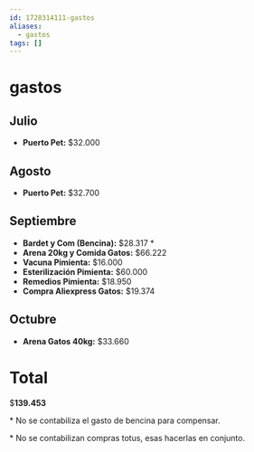 ```yaml
---
id: 1728314111-gastos
aliases:
  - gastos
tags: []
---
```


# gastos

## Julio

- **Puerto Pet:** $32.000

## Agosto

- **Puerto Pet:** $32.700

## Septiembre

- **Bardet y Com (Bencina):** $28.317 \*
- **Arena 20kg y Comida Gatos:** $66.222
- **Vacuna Pimienta:** $16.000
- **Esterilización Pimienta:** $60.000
- **Remedios Pimienta:** $18.950
- **Compra Aliexpress Gatos:** $19.374

## Octubre

- **Arena Gatos 40kg:** $33.660

# Total

$**139.453**

\* No se contabiliza el gasto de bencina para compensar.

\* No se contabilizan compras totus, esas hacerlas en conjunto.

